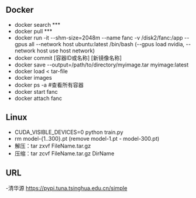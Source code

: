 ## Docker
- docker search ***
- docker pull ***
- docker run -it --shm-size=2048m --name fanc -v /disk2/fanc:/app --gpus all --network host ubuntu:latest /bin/bash (--gpus load nvidia, --network host use host network)
- docker commit [容器ID或名称] [新镜像名称]
- docker save --output=/path/to/directory/myimage.tar myimage:latest
- docker load < tar-file
- docker images
- docker ps -a #查看所有容器
- docker start fanc
- docker attach fanc

## Linux
- CUDA_VISIBLE_DEVICES=0 python train.py
- rm model-{1..300}.pt (remove model-1.pt - model-300.pt)
- 解压：tar zxvf FileName.tar.gz
- 压缩：tar zcvf FileName.tar.gz DirName

## URL
-清华源 https://pypi.tuna.tsinghua.edu.cn/simple
